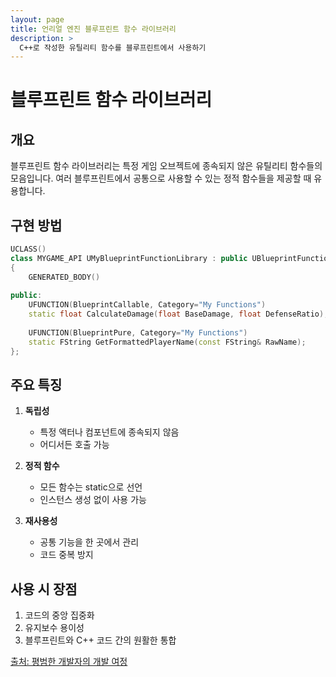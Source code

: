 ```yaml
---
layout: page
title: 언리얼 엔진 블루프린트 함수 라이브러리
description: >
  C++로 작성한 유틸리티 함수를 블루프린트에서 사용하기
---
```


# 블루프린트 함수 라이브러리

## 개요
블루프린트 함수 라이브러리는 특정 게임 오브젝트에 종속되지 않은 유틸리티 함수들의 모음입니다. 여러 블루프린트에서 공통으로 사용할 수 있는 정적 함수들을 제공할 때 유용합니다.

## 구현 방법

```cpp
UCLASS()
class MYGAME_API UMyBlueprintFunctionLibrary : public UBlueprintFunctionLibrary
{
    GENERATED_BODY()
    
public:
    UFUNCTION(BlueprintCallable, Category="My Functions")
    static float CalculateDamage(float BaseDamage, float DefenseRatio);
    
    UFUNCTION(BlueprintPure, Category="My Functions")
    static FString GetFormattedPlayerName(const FString& RawName);
};
```

## 주요 특징

1. **독립성**
   - 특정 액터나 컴포넌트에 종속되지 않음
   - 어디서든 호출 가능

2. **정적 함수**
   - 모든 함수는 static으로 선언
   - 인스턴스 생성 없이 사용 가능

3. **재사용성**
   - 공통 기능을 한 곳에서 관리
   - 코드 중복 방지

## 사용 시 장점

1. 코드의 중앙 집중화
2. 유지보수 용이성
3. 블루프린트와 C++ 코드 간의 원활한 통합

[출처: 평범한 개발자의 개발 여정](https://jhtop0419.tistory.com/29) 
